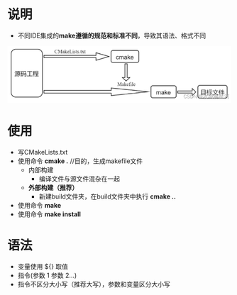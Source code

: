 # 说明
- 不同IDE集成的**make遵循的规范和标准不同**，导致其语法、格式不同

![](../photo/Pasted%20image%2020230228094352.png)

# 使用
- 写CMakeLists.txt
- 使用命令 **cmake .**  //目的，生成makefile文件
	 - 内部构建
		- 编译文件与源文件混杂在一起
	- **外部构建（推荐）**
		- 新建build文件夹，在build文件夹中执行 **cmake ..**
- 使用命令 **make**
- 使用命令 **make install**

# 语法
- 变量使用 ${} 取值
- 指令(参数 1 参数 2...)
- 指令不区分大小写（推荐大写），参数和变量区分大小写